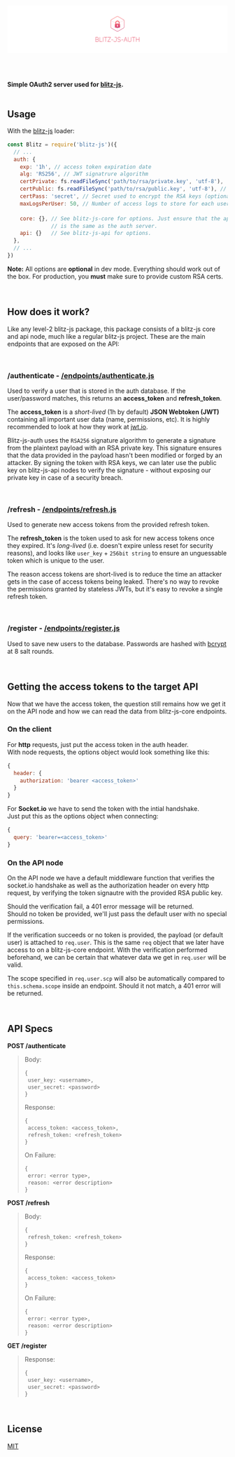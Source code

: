 [![blitz.js Authentication Server](/banner.png)](https://github.com/nexus-devs)

##

<br>

**Simple OAuth2 server used for [blitz-js](https://github.com/nexus-devs/blitz-js).**<br><br>

## Usage
With the [blitz-js](https://github.com/nexus-devs/blitz-js) loader:
```js
const Blitz = require('blitz-js')({
  // ...
  auth: {
    exp: '1h', // access token expiration date
    alg: 'RS256', // JWT signatrure algorithm
    certPrivate: fs.readFileSync('path/to/rsa/private.key', 'utf-8'),  // Private key for JWT signature
    certPublic: fs.readFileSync('path/to/rsa/public.key', 'utf-8'), // Public key for verifying JWTs
    certPass: 'secret', // Secret used to encrypt the RSA keys (optional)
    maxLogsPerUser: 50, // Number of access logs to store for each user

    core: {}, // See blitz-js-core for options. Just ensure that the api server
              // is the same as the auth server.
    api: {}   // See blitz-js-api for options.
  },
  // ...
})
```
**Note:** All options are **optional** in dev mode. Everything should work out
of the box. For production, you **must** make sure to provide custom RSA certs.

<br>

## How does it work?
Like any level-2 blitz-js package, this package consists of a blitz-js core and
api node, much like a regular blitz-js project. These are the main endpoints
that are exposed on the API:

<br>

### /authenticate - [/endpoints/authenticate.js](/endpoints/authenticate.js)

Used to verify a user that is stored in the auth database. If the user/password
matches, this returns an **access_token** and **refresh_token**.

The **access_token** is a *short-lived* (1h by default) **JSON Webtoken (JWT)**
containing all important user data (name, permissions, etc). It is highly
recommended to look at how they work at [jwt.io](https://jwt.io/).

Blitz-js-auth uses the `RSA256` signature algorithm to generate a signature from
the plaintext payload with an RSA private key.
This signature ensures that the data provided in the payload hasn't been modified
or forged by an attacker. By signing the token with RSA keys, we can
later use the public key on blitz-js-api nodes to verify the signature - without
exposing our private key in case of a security breach.


<br>

### /refresh - [/endpoints/refresh.js](/endpoints/refresh.js)

Used to generate new access tokens from the provided refresh token.

The **refresh_token** is the token used to ask for new access tokens once they
expired. It's *long-lived* (i.e. doesn't expire unless reset for security
reasons), and looks like `user_key` + `256bit string` to ensure an unguessable
token which is unique to the user.<br>

The reason access tokens are short-lived is to reduce the time an attacker gets
in the case of access tokens being leaked. There's no way to revoke the
permissions granted by stateless JWTs, but it's easy to revoke a single refresh
token.


<br>

### /register - [/endpoints/register.js](/endpoints/register.js)

Used to save new users to the database. Passwords are hashed with [bcrypt](https://en.wikipedia.org/wiki/Bcrypt) at 8
salt rounds.

<br>

## Getting the access tokens to the target API
Now that we have the access token, the question still remains how we get it on
the API node and how we can read the data from blitz-js-core endpoints.

### On the client
For **http** requests, just put the access token in the auth header.<br>
With node requests, the options object would look something like this:
```js
{
  header: {
    authorization: 'bearer <access_token>'
  }
}
```

For **Socket.io** we have to send the token with the intial handshake.<br>
Just put this as the options object when connecting:
```js
{
  query: 'bearer=<access_token>'
}
```

### On the API node
On the API node we have a default middleware function that verifies the
socket.io handshake as well as the authorization header on every http request,
by verifying the token signautre with the provided RSA public key.

Should the verification fail, a 401 error message will be returned.<br>
Should no token be provided, we'll just pass the default user with no special
permissions.

If the verification succeeds or no token is provided, the payload
(or default user) is attached to `req.user`. This is the same `req` object
that we later have access to on a blitz-js-core endpoint. With the verification
performed beforehand, we can be certain that whatever data we get in `req.user`
will be valid.

The scope specified in `req.user.scp` will also be automatically compared to
`this.schema.scope` inside an endpoint. Should it not match, a 401 error will
be returned.

<br>

## API Specs

**POST /authenticate**
>Body:
>```
>{
>  user_key: <username>,
>  user_secret: <password>
>}
>```
>Response:
>```
>{
>  access_token: <access_token>,
>  refresh_token: <refresh_token>
>}
>```
>On Failure:
>```
>{
>  error: <error type>,
>  reason: <error description>
>}
>```

**POST /refresh**
>Body:
>```
>{
>  refresh_token: <refresh_token>
>}
>```
>Response:
>```
>{
>  access_token: <access_token>
>}
>```
>On Failure:
>```
>{
>  error: <error type>,
>  reason: <error description>
>}
>```

**GET /register**
> Response:
>```
>{
>  user_key: <username>,
>  user_secret: <password>
>}
>```


<br>

## License
[MIT](/LICENSE.md)
